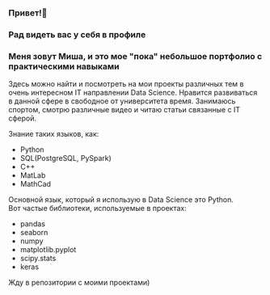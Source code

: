 ### Привет!👋
### Рад видеть вас у себя в профиле
### Меня зовут Миша, и это мое "пока" небольшое портфолио с практическими навыками
Здесь можно найти и посмотреть на мои проекты различных тем в очень интересном IT направлении Data Science.
Нравится развиваться в данной сфере в свободное от университета время. Занимаюсь спортом, смотрю различные видео и читаю статьи связанные с IT сферой.

Знание таких языков, как:
* Python
* SQL(PostgreSQL, PySpark)
* C++
* MatLab
* MathCad

Основной язык, который я использую в Data Science это Python.  
Вот частые библиотеки, используемые в проектах:
* pandas
* seaborn
* numpy
* matplotlib.pyplot
* scipy.stats
* keras

Жду в репозитории с моими проектами)
